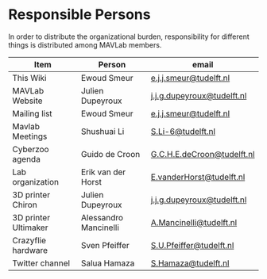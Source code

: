 # Responsible Persons

In order to distribute the organizational burden, responsibility for different things is distributed among MAVLab members. 

| Item  | Person | email |
| ------------- | ------------- | ------------- |
| This Wiki | Ewoud Smeur | e.j.j.smeur@tudelft.nl|
| MAVLab Website | Julien Dupeyroux | j.j.g.dupeyroux@tudelft.nl |
| Mailing list | Ewoud Smeur | e.j.j.smeur@tudelft.nl|
| Mavlab Meetings | Shushuai Li | S.Li-6@tudelft.nl |
| Cyberzoo agenda | Guido de Croon | G.C.H.E.deCroon@tudelft.nl |
| Lab organization | Erik van der Horst | E.vanderHorst@tudelft.nl |
| 3D printer Chiron |Julien Dupeyroux | j.j.g.dupeyroux@tudelft.nl |
| 3D printer Ultimaker | Alessandro Mancinelli | A.Mancinelli@tudelft.nl|
| Crazyflie hardware | Sven Pfeiffer | S.U.Pfeiffer@tudelft.nl|
| Twitter channel | Salua Hamaza | S.Hamaza@tudelft.nl|